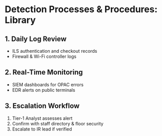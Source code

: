 # Detection Processes & Procedures: Library

## 1. Daily Log Review  
- ILS authentication and checkout records  
- Firewall & Wi-Fi controller logs  

## 2. Real-Time Monitoring  
- SIEM dashboards for OPAC errors  
- EDR alerts on public terminals  

## 3. Escalation Workflow  
1. Tier-1 Analyst assesses alert  
2. Confirm with staff directory & floor security  
3. Escalate to IR lead if verified
